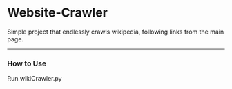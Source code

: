 # Website-Crawler

Simple project that endlessly crawls wikipedia, following links from the main page.

-------------------------------------------------------

### How to Use

Run wikiCrawler.py
